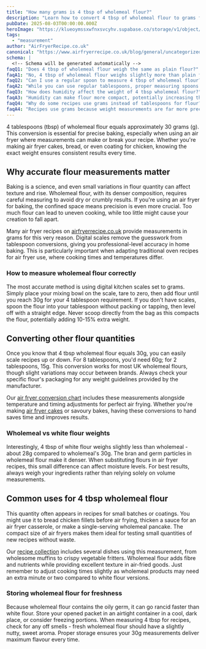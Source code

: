 ```yaml
---
title: "How many grams is 4 tbsp of wholemeal flour?"
description: "Learn how to convert 4 tbsp of wholemeal flour to grams for precise baking in your air fryer. Get accurate measurements every time!"
pubDate: 2025-08-03T00:00:00.000Z
heroImage: "https://klueoymssxwfnxsvcyhv.supabase.co/storage/v1/object/public/Shmucket/how-many-grams-is-4-tbsp-wholemeal-flour.webp"
tags:
  - "measurement"
author: "AirFryerRecipe.co.uk"
canonical: "https://www.airfryerrecipe.co.uk/blog/general/uncategorized/how-many-grams-is-4-tbsp-wholemeal-flour"
schema: |
  <!-- Schema will be generated automatically -->
faqQ1: "Does 4 tbsp of wholemeal flour weigh the same as plain flour?"
faqA1: "No, 4 tbsp of wholemeal flour weighs slightly more than plain flour - approximately 30g compared to 28g. The additional weight comes from the bran and germ content in wholemeal flour, which makes it denser. This difference matters in baking where precision affects texture and rise."
faqQ2: "Can I use a regular spoon to measure 4 tbsp of wholemeal flour?"
faqA2: "While you can use regular tablespoons, proper measuring spoons give more consistent results. The key is to spoon the flour lightly into the measure without packing or tapping, then level off with a straight edge. For absolute accuracy, especially in air fryer baking where small quantities matter, weighing with digital scales is best."
faqQ3: "How does humidity affect the weight of 4 tbsp wholemeal flour?"
faqA3: "Humidity can make flour more compact, potentially increasing the weight of your 4 tbsp measure. In damp conditions, flour absorbs moisture from the air, making it denser. This is another reason weighing is preferable - 30g remains 30g regardless of humidity, while volume measurements can vary."
faqQ4: "Why do some recipes use grams instead of tablespoons for flour?"
faqA4: "Recipes use grams because weight measurements are far more precise than volume measures like tablespoons. Flour can settle or be packed differently, making tablespoon measures unreliable for consistent baking results. Professional recipes, especially those for air fryers where precision matters, nearly always specify weights for dry ingredients like flour."
---
```

<p>4 tablespoons (tbsp) of wholemeal flour equals approximately 30 grams (g). This conversion is essential for precise baking, especially when using an air fryer where measurements can make or break your recipe. Whether you're making air fryer cakes, bread, or even coating for chicken, knowing the exact weight ensures consistent results every time.</p>

<h2>Why accurate flour measurements matter</h2>
<p>Baking is a science, and even small variations in flour quantity can affect texture and rise. Wholemeal flour, with its denser composition, requires careful measuring to avoid dry or crumbly results. If you're using an air fryer for baking, the confined space means precision is even more crucial. Too much flour can lead to uneven cooking, while too little might cause your creation to fall apart.</p>
<p>Many air fryer recipes on <a href=https://www.airfryerrecipe.co.uk/>airfryerrecipe.co.uk</a> provide measurements in grams for this very reason. Digital scales remove the guesswork from tablespoon conversions, giving you professional-level accuracy in home baking. This is particularly important when adapting traditional oven recipes for air fryer use, where cooking times and temperatures differ.</p>

<h3>How to measure wholemeal flour correctly</h3>
<p>The most accurate method is using digital kitchen scales set to grams. Simply place your mixing bowl on the scale, tare to zero, then add flour until you reach 30g for your 4 tablespoon requirement. If you don't have scales, spoon the flour into your tablespoon without packing or tapping, then level off with a straight edge. Never scoop directly from the bag as this compacts the flour, potentially adding 10-15% extra weight.</p>

<h2>Converting other flour quantities</h2>
<p>Once you know that 4 tbsp wholemeal flour equals 30g, you can easily scale recipes up or down. For 8 tablespoons, you'd need 60g; for 2 tablespoons, 15g. This conversion works for most UK wholemeal flours, though slight variations may occur between brands. Always check your specific flour's packaging for any weight guidelines provided by the manufacturer.</p>
<p>Our <a href=https://www.airfryerrecipe.co.uk/air-fryer-conversion-chart>air fryer conversion chart</a> includes these measurements alongside temperature and timing adjustments for perfect air frying. Whether you're making <a href=https://www.airfryerrecipe.co.uk/recipe-category/cakes>air fryer cakes</a> or savoury bakes, having these conversions to hand saves time and improves results.</p>

<h3>Wholemeal vs white flour weights</h3>
<p>Interestingly, 4 tbsp of white flour weighs slightly less than wholemeal - about 28g compared to wholemeal's 30g. The bran and germ particles in wholemeal flour make it denser. When substituting flours in air fryer recipes, this small difference can affect moisture levels. For best results, always weigh your ingredients rather than relying solely on volume measurements.</p>

<h2>Common uses for 4 tbsp wholemeal flour</h2>
<p>This quantity often appears in recipes for small batches or coatings. You might use it to bread chicken fillets before air frying, thicken a sauce for an air fryer casserole, or make a single-serving wholemeal pancake. The compact size of air fryers makes them ideal for testing small quantities of new recipes without waste.</p>
<p>Our <a href=https://www.airfryerrecipe.co.uk/recipes>recipe collection</a> includes several dishes using this measurement, from wholesome muffins to crispy vegetable fritters. Wholemeal flour adds fibre and nutrients while providing excellent texture in air-fried goods. Just remember to adjust cooking times slightly as wholemeal products may need an extra minute or two compared to white flour versions.</p>

<h3>Storing wholemeal flour for freshness</h3>
<p>Because wholemeal flour contains the oily germ, it can go rancid faster than white flour. Store your opened packet in an airtight container in a cool, dark place, or consider freezing portions. When measuring 4 tbsp for recipes, check for any off smells - fresh wholemeal flour should have a slightly nutty, sweet aroma. Proper storage ensures your 30g measurements deliver maximum flavour every time.</p>
